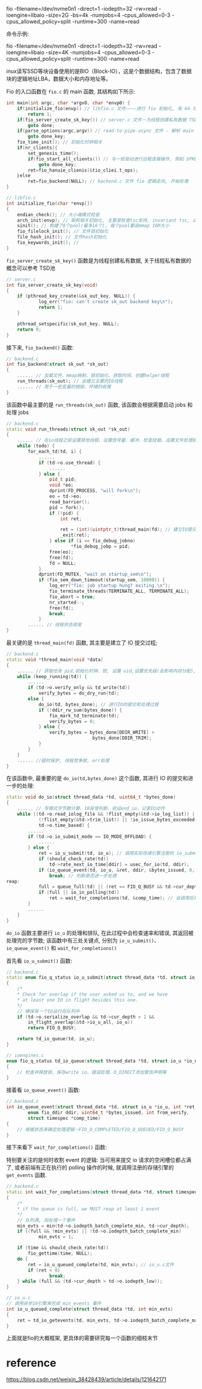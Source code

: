 
fio -filename=/dev/nvme0n1 -direct=1 -iodepth=32 -rw=read -ioengine=libaio -size=2G -bs=4k -numjobs=4 -cpus_allowed=0-3 -cpus_allowed_policy=split -runtime=300 -name=read


命令示例:

fio -filename=/dev/nvme0n1 -direct=1 -iodepth=32 -rw=read -ioengine=libaio -size=4K -numjobs=4 -cpus_allowed=0-3 -cpus_allowed_policy=split -runtime=300 -name=read

inux读写SSD等块设备使用的是BIO（Block-IO），这是个数据结构，包含了数据块的逻辑地址LBA，数据大小和内存地址等。



Fio 的入口函数在 `fio.c` 的 main 函数, 其结构如下所示:

```cpp
int main(int argc, char *argvO, char *envp0) {
    if(initialize_fio(envp)) // libfio.c 文件————进行 fio 初始化, 有 64 位对齐、大端小端模式、hash、文件锁等
        return 1;
    if(fio_server_create_sk_key()) // server.c 文件－为线程创建私有数据 TSD
        goto done;
    if(parse_options(argc,argv)) // read-to-pipe-async 文件 - 解析 main 函数的参数
        goto done_key;
    fio_time_init(); // 初始化时钟相关
    if(nr_clients){
        set_genesis_time();
        if(fio_start_all_clients()) // 与一些驱动进行远程连接操作, 例如 SPKD
            goto done_key;
        ret=fio_hanuie_clienis(&tio_cliei.t_ops);
    ｝else
        ret=fio_backend(NULL); // backend.c 文件 fio 逻辑走向, 开始处理
}
```

```cpp
// libfio.c
int initialize_fio(char *envp[])
{
    endian_check(); // 大小端模式检查
    arch_init(envp); // 架构相关初始化, 主要是检查tsc支持, invariant tsc, 以及rdrand的支持
    sinit(); // 构建了8个pool(最多16个), 每个pool都会mmap 16M大小
    fio_filelock_init(); // 文件锁初始化
    file_hash_init(); // 文件hash初始化
    fio_keywords_init(); //
}
```

`fio_server_create_sk_key()` 函数是为线程创建私有数据, 关于线程私有数据的概念可以参考 TSD池

```cpp
// server.c
int fio_server_create_sk_key(void)
{
    if (pthread_key_create(&sk_out_key, NULL)) {
            log_err("fio: can't create sk_out backend key\n");
            return 1;
    }

    pthread_setspecific(sk_out_key, NULL);
    return 0;
}
```

接下来, `fio_backend()` 函数:

```cpp
// backend.c
int fio_backend(struct sk_out *sk_out)
{
    ...... // 加载文件、mmap映射、锁初始化、获取时间、创建helper线程
    run_threads(sk_out); // 会建立主要的I0线程
    ...... // 用于一些变量的销毁、环境的收尾
}
```

该函数中最主要的是 `run_threads(sk_out)` 函数, 该函数会根据需要启动 jobs 和处理 jobs

```cpp
// backend.c
static void run_threads(struct sk_out *sk_out)
{
    ...... // 在io线程之前设置其他线程、设置信号量、缓冲、检查挂载、设置文件处理顺序、修改线程状态
    while (todo) {
        for_each_td(td, i) {
            ......
            if (td->o.use_thread) {
                ......
            } else {
                pid_t pid;
                void *eo;
                dprint(FD_PROCESS, "will fork\n");
                eo = td->eo;
                read_barrier();
                pid = fork();
                if (!pid) {
                    int ret;

                    ret = (int)(uintptr_t)thread_main(fd); // 建立IO提交过程
                    _exit(ret);
                } else if (i == fio_debug_jobno)
                        *fio_debug_jobp = pid;
                free(eo);
                free(fd);
                fd = NULL;
            }
            dprint(FD_MUTEX, "wait on startup_sem\n");
            if (fio_sem_down_timeout(startup_sem, 10000)) {
                log_err("fio: job startup hung? exiting.\n");
                fio_terminate_threads(TERMINATE_ALL, TERMINATE_ALL);
                fio_abort = true;
                nr_started--;
                free(fd);
                break;
            }
        ...... // 线程状态收尾
}
```

最关键的是 `thread_main(fd)` 函数, 其主要是建立了 IO 提交过程;

```cpp
// backend.c
static void *thread_main(void *data)
{
    ...... // 获取任务 pid,初始化时钟、锁, 设置 uid,设置优先级(会影响内存分配), 参数转换／初始化,
    while (keep_running(td)) {
        ......
        if (td->o.verify_only && td_write(td))
            verify_bytes = do_dry_run(td);
        else {
            do_io(td, bytes_done); // 进行IO的提交和处理过程
            if (!ddir_rw_sum(bytes_done)) {
                fio_mark_td_terminate(td);
                verify_bytes = 0;
            } else {
                verify_bytes = bytes_done[DDIR_WRITE] +
                                bytes_done[DDIR_TRIM];
            }
        }
    }
    ...... //超时保护, 线程竞争锁, err处理
}
```

在该函数中, 最重要的是 `do_io(td,bytes_done)` 这个函数, 其进行 IO 的提交和进一步的处理:

```cpp
static void do_io(struct thread_data *td, uint64_t *bytes_done)
{
    ...... // 写模式字节数计算、10异常判断、验证end_io、记录IO动作
    while ((td->o.read_iolog_file && !flist_empty(&td->io_log_list)) ||
            (!flist_empty(&td->trim_list)) || !io_issue_bytes_exceeded(td) ||
            td->o.time_based) {
        ......
        if (td->o.io_submit_mode == IO_MODE_OFFLOAD) {
            ......
        } else {
            ret = io_u_submit(td, io_u); // 调用实际存储引擎注册的 io_submit 函数
            if (should_check_rate(td))
                td->rate_next_io_time[ddir] = usec_for_io(td, ddir);
            if (io_queue_event(td, io_u, &ret, ddir, &bytes_issued, 0, &comp_time)) // 判断当前是否还有没有处理完的 io events
                break; // 判断是否进一步处理
reap:
            full = queue_full(td) || (ret == FIO_Q_BUSY && td->cur_depth);
            if (full || io_in_polling(td))
                ret = wait_for_completions(td, &comp_time); // 会调用后端实际存储引擎注册的 getevents 函数
        }
        ......
    }
}
```

`do_io` 函数主要进行 `io_u` 的处理和排队, 在此过程中会检查速率和错误, 其返回被处理完的字节数; 该函数中有三处关键点, 分别为 `io_u_submit()`、`io_queue_event()` 和 `wait_for_completions()`

首先看 `io_u_submit()` 函数:

```cpp
// backend.c
static enum fio_q_status io_u_submit(struct thread_data *td, struct io_u *io_u)
{
    /*
    * Check for overlap if the user asked us to, and we have
    * at least one IO in flight besides this one.
    */
    // 确保有一个IO运行在队列中
    if (td->o.serialize_overlap && td->cur_depth > 1 &&
        in_flight_overlap(&td->io_u_all, io_u))
        return FIO_Q_BUSY;

    return td_io_queue(td, io_u);
}

// ioengines.c
enum fio_q_status td_io_queue(struct thread_data *td, struct io_u *io_u)
{
    // 检查并释放锁、保存write io、错误处理、O_DIRECT添加警告声明等
}
```

接着看 `io_queue_event()` 函数:

```cpp
// backend.c
int io_queue_event(struct thread_data *td, struct io_u *io_u, int *ret,
        enum fio_ddir ddir, uint64_t *bytes_issued, int from_verify,
        struct timespec *comp_time)
{
    // 根据状态来确定处理逻辑－FIO_Q_COMPLETED/FIO_Q_QUEUED/FIO_Q_BUSY
}
```

接下来看下 `wait_for_completions()` 函数:

特别要关注的是何时收割 event 的逻辑: 当可用来提交 io 请求的空闲槽位都占满了, 或者前端有正在执行的 polling 操作的时候, 就调用注册的存储引擎的 `get_events` 函数.

```cpp
// backend.c
static int wait_for_completions(struct thread_data *td, struct timespec *time)
{
    /*
    * if the queue is full, we MUST reap at least 1 event
    */
    // 队列满, 则处理一个事件
    min_evts = min(td->o.iodepth_batch_complete_min, td->cur_depth);
    if ((full && !min_evts) || !td->o.iodepth_batch_complete_min)
            min_evts = 1;

    if (time && should_check_rate(td))
        fio_gettime(time, NULL);
    do {
        ret = io_u_queued_complete(td, min_evts); // io_u.c文件
        if (ret < 0)
                break;
    } while (full && (td->cur_depth > td->o.iodepth_low));
}

// io_u.c
// 调用异步10引擎来完成 min_events 事件
int io_u_queued_complete(struct thread_data *td, int min_evts)
{
    ret = td_io_getevents(td, min_evts, td->o.iodepth_batch_complete_max, tvp); // ioengines.c 文件－修复min_evts的min和max
}
```

上面就是fio的大概框架, 更具体的需要研究每一个函数的细枝末节

# reference

https://blog.csdn.net/weixin_38428439/article/details/121642171
